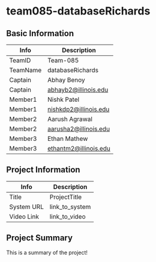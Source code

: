 # team085-databaseRichards

## Basic Information

|   Info      |        Description     |
| ----------- | ---------------------- |
| TeamID      |        Team-085        |
| TeamName    |     databaseRichards   |
| Captain     |       Abhay Benoy      |
| Captain     |  abhayb2@illinois.edu  |
| Member1     |       Nishk Patel      |
| Member1     |  nishkdp2@illinois.edu |
| Member2     |     Aarush Agrawal     |
| Member2     |  aarusha2@illinois.edu |
| Member3     |       Ethan Mathew     |
| Member3     |  ethantm2@illinois.edu |

## Project Information

|   Info      |        Description     |
| ----------- | ---------------------- |
|  Title      |       ProjectTitle     |
| System URL  |      link_to_system    |
| Video Link  |      link_to_video     |

## Project Summary

This is a summary of the project!
